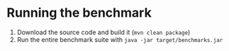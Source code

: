 Running the benchmark
======================

1. Download the source code and build it (`mvn clean package`)
2. Run the entire benchmark suite with `java -jar target/benchmarks.jar`